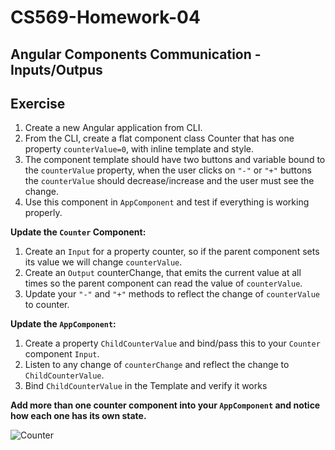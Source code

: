 # CS569-Homework-04
## Angular Components Communication - Inputs/Outpus
## Exercise
1. Create a new Angular application from CLI.
2. From the CLI, create a flat component class Counter that has one property `counterValue=0`, with inline template and style.
3. The component template should have two buttons and variable bound to the `counterValue` property, when the user clicks on `"-"` or `"+"` buttons the `counterValue` should decrease/increase and the user must see the change.
4. Use this component in `AppComponent` and test if everything is working properly.
  
**Update the `Counter` Component:**  
1. Create an `Input` for a property counter, so if the parent component sets its value we will change `counterValue`.
2. Create an `Output` counterChange, that emits the current value at all times so the parent component can read the value of `counterValue`.
3. Update your `"-"` and `"+"` methods to reflect the change of `counterValue` to counter.
  
**Update the `AppComponent`:**  
1. Create a property `ChildCounterValue` and bind/pass this to your `Counter` component `Input`.
2. Listen to any change of `counterChange` and reflect the change to `ChildCounterValue`.
3. Bind `ChildCounterValue` in the Template and verify it works
  
**Add more than one counter component into your `AppComponent` and notice how each one has its own state.**  
  
![Counter](./6e7465722e706e67.png)
